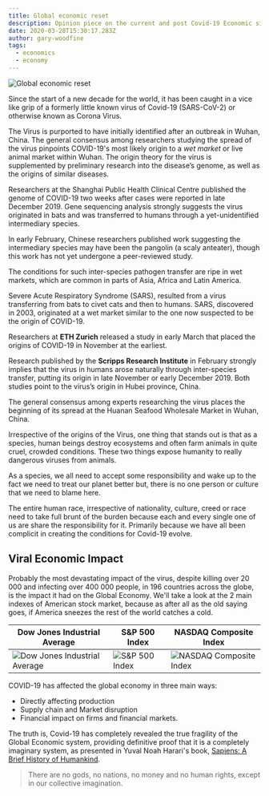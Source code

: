 ```yaml
---
title: Global economic reset
description: Opinion piece on the current and post Covid-19 Economic situation
date: 2020-03-28T15:30:17.283Z
author: gary-woodfine
tags:
  - economics
  - economy
---
```

![Global economic reset](/uploads/economics.png "Global economic reset")

Since the start of a new decade for the world, it has been caught in a vice like grip of a formerly little known virus of Covid-19 (SARS-CoV-2)  or otherwise known as Corona Virus.

The Virus is purported to have initially identified after an outbreak in Wuhan, China.  The general consensus among researchers studying the spread of the virus pinpoints COVID-19's most likely origin to a *wet market* or live animal market within Wuhan. The origin theory for the virus is supplemented by preliminary research into the disease’s genome, as well as the origins of similar diseases. 

Researchers at the Shanghai Public Health Clinical Centre published the genome of COVID-19 two weeks after cases were reported in late December 2019. Gene sequencing analysis strongly suggests the virus originated in bats and was transferred to humans through a yet-unidentified intermediary species. 

In early February, Chinese researchers published work suggesting the intermediary species may have been the pangolin (a scaly anteater), though this work has not yet undergone a peer-reviewed study.

The conditions for such inter-species pathogen transfer are ripe in wet markets, which are common in parts of Asia, Africa and Latin America. 

Severe Acute Respiratory Syndrome (SARS), resulted from a virus transferring from bats to civet cats and then to humans. SARS, discovered in 2003, originated at a wet market similar to the one now suspected to be the origin of COVID-19.

Researchers at **ETH Zurich** released a study in early March that placed the origins of COVID-19 in November at the earliest. 

Research published by the **Scripps Research Institute** in February strongly implies that the virus in humans arose naturally through inter-species transfer, putting its origin in late November or early December 2019. Both studies point to the virus’s origin in Hubei province, China.

The general consensus among experts researching the virus places the beginning of its spread at the Huanan Seafood Wholesale Market in Wuhan, China.

Irrespective of the origins of the Virus, one thing that stands out is that as a species, human beings destroy ecosystems and often farm animals in quite cruel, crowded conditions. These two things expose humanity to really dangerous viruses from animals.

As a species, we all need to accept some responsibility and wake up to the fact we need to treat our planet better but, there is no one person or culture that we need to blame here.  

The entire human race, irrespective of nationality, culture, creed or race need to take full brunt of the burden because each and every single one of us are share the responsibility for it.  Primarily because we have all been complicit in creating the conditions for Covid-19 evolve.

## Viral Economic Impact

Probably the most devastating impact of the virus, despite killing over 20 000 and infecting over 400 000 people, in 196 countries across the globe, is the impact it had on the Global Economy.  We'll take a look at the 2 main indexes of American stock market, because as after all as the old saying goes, if America sneezes the rest of the world catches a cold.

| Dow Jones Industrial Average                                                                            | S&P 500 Index                                                  | NASDAQ Composite Index                                                                  |
| ------------------------------------------------------------------------------------------------------- | -------------------------------------------------------------- | --------------------------------------------------------------------------------------- |
| ![Dow Jones Industrial Average](/uploads/dow-jones-industrial-index.png "Dow Jones Industrial Average") | ![S&P 500 Index](/uploads/sandp-500-index.png "S&P 500 Index") | ![NASDAQ Composite Index](/uploads/nasdaq-composite-index.png "NASDAQ Composite Index") |

COVID-19 has affected the global economy in three main ways: 

* Directly affecting production
* Supply chain and Market disruption
* Financial impact on firms and financial markets. 

The truth is, Covid-19 has completely revealed the true fragility of the Global Economic system, providing definitive proof that it is a completely imaginary system, as presented in Yuval Noah Harari's book, [Sapiens: A Brief History of Humankind](https://amzn.to/39t6ZJw).  



> There are no gods, no nations, no money and no human rights, except in our collective imagination.
